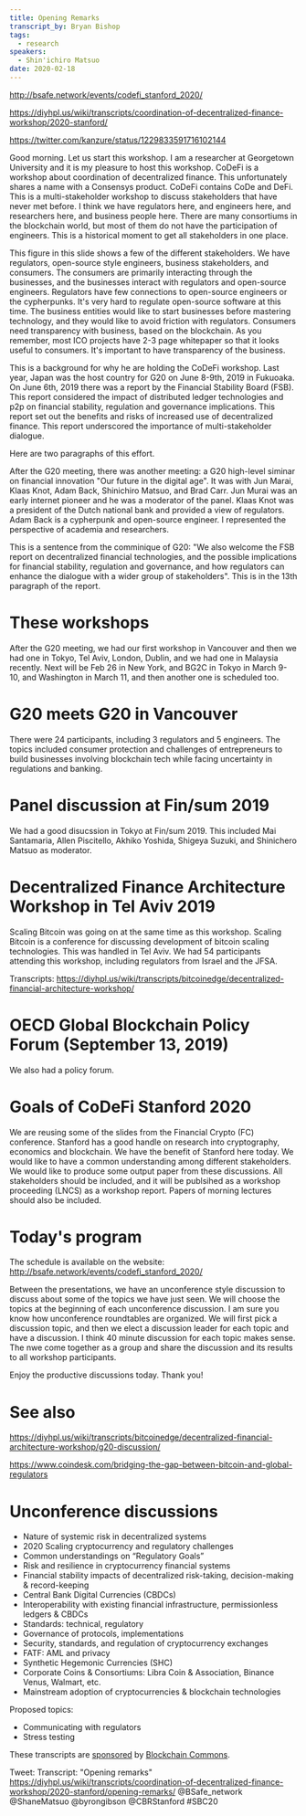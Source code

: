 ```yaml
---
title: Opening Remarks
transcript_by: Bryan Bishop
tags:
  - research
speakers:
  - Shin'ichiro Matsuo
date: 2020-02-18
---
```

<http://bsafe.network/events/codefi_stanford_2020/>

<https://diyhpl.us/wiki/transcripts/coordination-of-decentralized-finance-workshop/2020-stanford/>

<https://twitter.com/kanzure/status/1229833591716102144>

Good morning. Let us start this workshop. I am a researcher at Georgetown University and it is my pleasure to host this workshop. CoDeFi is a workshop about coordination of decentralized finance. This unfortunately shares a name with a Consensys product. CoDeFi contains CoDe and DeFi. This is a multi-stakeholder workshop to discuss stakeholders that have never met before. I think we have regulators here, and engineers here, and researchers here, and business people here. There are many consortiums in the blockchain world, but most of them do not have the participation of engineers. This is a historical moment to get all stakeholders in one place.

This figure in this slide shows a few of the different stakeholders. We have regulators, open-source style engineers, business stakeholders, and consumers. The consumers are primarily interacting through the businesses, and the businesses interact with regulators and open-source engineers. Regulators have few connections to open-source engineers or the cypherpunks. It's very hard to regulate open-source software at this time. The business entities would like to start businesses before mastering technology, and they would like to avoid friction with regulators. Consumers need transparency with business, based on the blockchain. As you remember, most ICO projects have 2-3 page whitepaper so that it looks useful to consumers. It's important to have transparency of the business.

This is a background for why he are holding the CoDeFi workshop. Last year, Japan was the host country for G20 on June 8-9th, 2019 in Fukuoaka. On June 6th, 2019 there was a report by the Financial Stability Board (FSB). This report considered the impact of distributed ledger technologies and p2p on financial stability, regulation and governance implications. This report set out the benefits and risks of increased use of decentralized finance. This report underscored the importance of multi-stakeholder dialogue.

Here are two paragraphs of this effort.

After the G20 meeting, there was another meeting: a G20 high-level siminar on financial innovation "Our future in the digital age". It was with Jun Marai, Klaas Knot, Adam Back, Shinichiro Matsuo, and Brad Carr. Jun Murai was an early internet pioneer and he was a moderator of the panel. Klaas Knot was a president of the Dutch national bank and provided a view of regulators. Adam Back is a cypherpunk and open-source engineer. I represented the perspective of academia and researchers.

This is a sentence from the comminique of G20: "We also welcome the FSB report on decentralized financial technologies, and the possible implications for financial stability, regulation and governance, and how regulators can enhance the dialogue with a wider group of stakeholders". This is in the 13th paragraph of the report.

# These workshops

After the G20 meeting, we had our first workshop in Vancouver and then we had one in Tokyo, Tel Aviv, London, Dublin, and we had one in Malaysia recently. Next will be Feb 26 in New York, and BG2C in Tokyo in March 9-10, and Washington in March 11, and then another one is scheduled too.

# G20 meets G20 in Vancouver

There were 24 participants, including 3 regulators and 5 engineers. The topics included consumer protection and challenges of entrepreneurs to build businesses involving blockchain tech while facing uncertainty in regulations and banking.

# Panel discussion at Fin/sum 2019

We had a good disucssion in Tokyo at Fin/sum 2019. This included Mai Santamaria, Allen Piscitello, Akhiko Yoshida, Shigeya Suzuki, and Shinichero Matsuo as moderator.

# Decentralized Finance Architecture Workshop in Tel Aviv 2019

Scaling Bitcoin was going on at the same time as this workshop. Scaling Bitcoin is a conference for discussing development of bitcoin scaling technologies. This was handled in Tel Aviv. We had 54 participants attending this workshop, including regulators from Israel and the JFSA.

Transcripts: <https://diyhpl.us/wiki/transcripts/bitcoinedge/decentralized-financial-architecture-workshop/>

# OECD Global Blockchain Policy Forum (September 13, 2019)

We also had a policy forum.

# Goals of CoDeFi Stanford 2020

We are reusing some of the slides from the Financial Crypto (FC) conference. Stanford has a good handle on research into cryptography, economics and blockchain. We have the benefit of Stanford here today. We would like to have a common understanding among different stakeholders. We would like to produce some output paper from these discussions. All stakeholders should be included, and it will be publsihed as a workshop proceeding (LNCS) as a workshop report. Papers of morning lectures should also be included.

# Today's program

The schedule is available on the website: <http://bsafe.network/events/codefi_stanford_2020/>

Between the presentations, we have an unconference style discussion to discuss about some of the topics we have just seen. We will choose the topics at the beginning of each unconference discussion. I am sure you know how unconference roundtables are organized. We will first pick a discussion topic, and then we elect a discussion leader for each topic and have a discussion. I think 40 minute discussion for each topic makes sense. The nwe come together as a group and share the discussion and its results to all workshop participants.

Enjoy the productive discussions today. Thank you!

# See also

<https://diyhpl.us/wiki/transcripts/bitcoinedge/decentralized-financial-architecture-workshop/g20-discussion/>

<https://www.coindesk.com/bridging-the-gap-between-bitcoin-and-global-regulators>

# Unconference discussions

* Nature of systemic risk in decentralized systems
* 2020 Scaling cryptocurrency and regulatory challenges
* Common understandings on “Regulatory Goals”
* Risk and resilience in cryptocurrency financial systems
* Financial stability impacts of decentralized risk-taking, decision-making & record-keeping
* Central Bank Digital Currencies (CBDCs)
* Interoperability with existing financial infrastructure, permissionless ledgers & CBDCs
* Standards: technical, regulatory
* Governance of protocols, implementations
* Security, standards, and regulation of cryptocurrency exchanges
* FATF: AML and privacy
* Synthetic Hegemonic Currencies (SHC)
* Corporate Coins & Consortiums: Libra Coin & Association, Binance Venus, Walmart, etc.
* Mainstream adoption of cryptocurrencies & blockchain technologies

Proposed topics:

* Communicating with regulators
* Stress testing

These transcripts are <a href="https://twitter.com/ChristopherA/status/1228763593782394880">sponsored</a> by <a href="https://blockchaincommons.com/">Blockchain Commons</a>.


Tweet: Transcript: "Opening remarks" https://diyhpl.us/wiki/transcripts/coordination-of-decentralized-finance-workshop/2020-stanford/opening-remarks/ @BSafe_network @ShaneMatsuo @byrongibson @CBRStanford #SBC20
